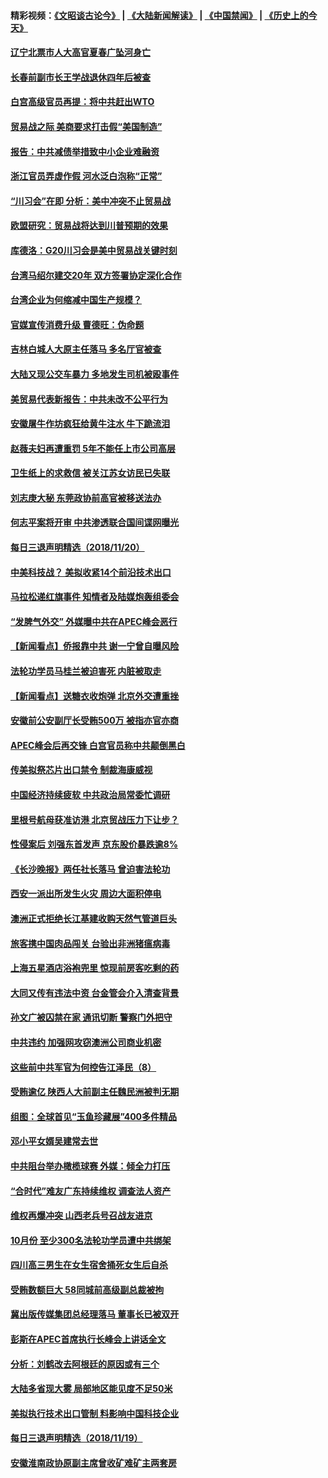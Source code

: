 #### 精彩视频：[《文昭谈古论今》](https://github.com/gfw-breaker/wenzhao/blob/master/README.md?t=11211231) | [《大陆新闻解读》](https://github.com/gfw-breaker/ntdtv-comedy/blob/master/README.md?t=11211231) | [《中国禁闻》](https://github.com/gfw-breaker/ntdtv-news/blob/master/README.md?t=11211231) | [《历史上的今天》](https://github.com/gfw-breaker/today-in-history/blob/master/README.md?t=11211231) 

#### [辽宁北票市人大高官夏春广坠河身亡](../pages/nsc413/n10865989.md?t=11211231) 


#### [长春前副市长王学战退休四年后被查](../pages/nsc413/n10865938.md?t=11211231) 

#### [白宫高级官员再提：将中共赶出WTO](../pages/nsc413/n10865909.md?t=11211231) 

#### [贸易战之际 美商要求打击假“美国制造”](../pages/nsc413/n10865759.md?t=11211231) 

#### [报告：中共减债举措致中小企业难融资](../pages/nsc413/n10865708.md?t=11211231) 

#### [浙江官员弄虚作假 河水泛白泡称“正常”](../pages/nsc413/n10865326.md?t=11211231) 

#### [“川习会”在即 分析：美中冲突不止贸易战](../pages/nsc413/n10865311.md?t=11211231) 

#### [欧盟研究：贸易战将达到川普预期的效果](../pages/nsc413/n10865611.md?t=11211231) 

#### [库德洛：G20川习会是美中贸易战关键时刻](../pages/nsc413/n10864773.md?t=11211231) 

#### [台湾马绍尔建交20年 双方签署协定深化合作](../pages/nsc413/n10865397.md?t=11211231) 

#### [台湾企业为何缩减中国生产规模？](../pages/nsc413/n10865492.md?t=11211231) 

#### [官媒宣传消费升级 曹德旺：伪命题](../pages/nsc413/n10865371.md?t=11211231) 

#### [吉林白城人大原主任落马 多名厅官被查](../pages/nsc413/n10865320.md?t=11211231) 

#### [大陆又现公交车暴力 多地发生司机被殴事件](../pages/nsc413/n10865031.md?t=11211231) 

#### [美贸易代表新报告：中共未改不公平行为](../pages/nsc413/n10865131.md?t=11211231) 

#### [安徽屠牛作坊疯狂给黄牛注水 牛下跪流泪](../pages/nsc413/n10865158.md?t=11211231) 

#### [赵薇夫妇再遭重罚 5年不能任上市公司高层](../pages/nsc413/n10865167.md?t=11211231) 

#### [卫生纸上的求救信 被关江苏女访民已失联](../pages/nsc413/n10865007.md?t=11211231) 

#### [刘志庚大秘 东莞政协前高官被移送法办](../pages/nsc413/n10865035.md?t=11211231) 

#### [何志平案将开审 中共渗透联合国间谍网曝光](../pages/nsc413/n10864874.md?t=11211231) 

#### [每日三退声明精选（2018/11/20）](../pages/nsc413/n10865030.md?t=11211231) 

#### [中美科技战？ 美拟收紧14个前沿技术出口](../pages/nsc413/n10864753.md?t=11211231) 

#### [马拉松递红旗事件 知情者及陆媒炮轰组委会](../pages/nsc413/n10864595.md?t=11211231) 

#### [“发脾气外交” 外媒曝中共在APEC峰会恶行](../pages/nsc413/n10864632.md?t=11211231) 

#### [【新闻看点】侨报靠中共 谢一宁曾自曝风险](../pages/nsc413/n10864543.md?t=11211231) 

#### [法轮功学员马桂兰被迫害死 内脏被取走](../pages/nsc413/n10863824.md?t=11211231) 

#### [【新闻看点】送糖衣收炮弹 北京外交遭重挫](../pages/nsc413/n10864332.md?t=11211231) 

#### [安徽前公安副厅长受贿500万 被指亦官亦商](../pages/nsc413/n10864660.md?t=11211231) 

#### [APEC峰会后再交锋 白宫官员称中共颠倒黑白](../pages/nsc413/n10864695.md?t=11211231) 

#### [传美拟祭芯片出口禁令 制裁海康威视](../pages/nsc413/n10864457.md?t=11211231) 

#### [中国经济持续疲软 中共政治局常委忙调研](../pages/nsc413/n10864240.md?t=11211231) 

#### [里根号航母获准访港 北京贸战压力下让步？](../pages/nsc413/n10864106.md?t=11211231) 

#### [性侵案后 刘强东首发声 京东股价暴跌逾8%](../pages/nsc413/n10864376.md?t=11211231) 

#### [《长沙晚报》两任社长落马 曾迫害法轮功](../pages/nsc413/n10864136.md?t=11211231) 

#### [西安一派出所发生火灾 周边大面积停电](../pages/nsc413/n10864225.md?t=11211231) 

#### [澳洲正式拒绝长江基建收购天然气管道巨头](../pages/nsc413/n10864350.md?t=11211231) 

#### [旅客携中国肉品闯关 台验出非洲猪瘟病毒](../pages/nsc413/n10864299.md?t=11211231) 

#### [上海五星酒店浴袍兜里 惊现前房客吃剩的药](../pages/nsc413/n10864251.md?t=11211231) 

#### [大同又传有违法中资 台金管会介入清查背景](../pages/nsc413/n10864235.md?t=11211231) 

#### [孙文广被囚禁在家 通讯切断 警察门外把守](../pages/nsc413/n10864180.md?t=11211231) 

#### [中共违约 加强网攻窃澳洲公司商业机密](../pages/nsc413/n10863852.md?t=11211231) 


#### [这些前中共军官为何控告江泽民（8）](../pages/nsc413/n10862733.md?t=11211231) 

#### [受贿逾亿 陕西人大前副主任魏民洲被判无期](../pages/nsc413/n10863619.md?t=11211231) 

#### [组图：全球首见“玉鱼珍藏展”400多件精品](../pages/nsc413/n10863164.md?t=11211231) 

#### [邓小平女婿吴建常去世](../pages/nsc413/n10863509.md?t=11211231) 

#### [中共阻台举办橄榄球赛 外媒：倾全力打压](../pages/nsc413/n10863407.md?t=11211231) 

#### [“合时代”难友广东持续维权 调查法人资产](../pages/nsc413/n10862510.md?t=11211231) 

#### [维权再爆冲突 山西老兵号召战友进京](../pages/nsc413/n10862887.md?t=11211231) 

#### [10月份 至少300名法轮功学员遭中共绑架](../pages/nsc413/n10858359.md?t=11211231) 

#### [四川高三男生在女生宿舍捅死女生后自杀](../pages/nsc413/n10863159.md?t=11211231) 

#### [受贿数额巨大 58同城前高级副总裁被拘](../pages/nsc413/n10863198.md?t=11211231) 

#### [冀出版传媒集团总经理落马 董事长已被双开](../pages/nsc413/n10862970.md?t=11211231) 

#### [彭斯在APEC首席执行长峰会上讲话全文](../pages/nsc413/n10862507.md?t=11211231) 

#### [分析：刘鹤改去阿根廷的原因或有三个](../pages/nsc413/n10862783.md?t=11211231) 

#### [大陆多省现大雾 局部地区能见度不足50米](../pages/nsc413/n10862934.md?t=11211231) 

#### [美拟执行技术出口管制 料影响中国科技企业](../pages/nsc413/n10862505.md?t=11211231) 

#### [每日三退声明精选（2018/11/19）](../pages/nsc413/n10862941.md?t=11211231) 

#### [安徽淮南政协原副主席曾收矿难矿主两套房](../pages/nsc413/n10862427.md?t=11211231) 

